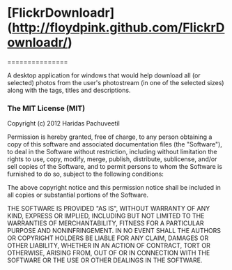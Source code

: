 # [FlickrDownloadr] (http://floydpink.github.com/FlickrDownloadr/)
===============

A desktop application for windows that would help download all (or selected) photos from the user's photostream (in one of the selected sizes) along with the tags, titles and descriptions.

### The MIT License (MIT)

Copyright (c) 2012 Haridas Pachuveetil

Permission is hereby granted, free of charge, to any person obtaining a copy of this software and associated documentation files (the "Software"), to deal in the Software without restriction, including without limitation the rights to use, copy, modify, merge, publish, distribute, sublicense, and/or sell copies of the Software, and to permit persons to whom the Software is furnished to do so, subject to the following conditions:

The above copyright notice and this permission notice shall be included in all copies or substantial portions of the Software.

THE SOFTWARE IS PROVIDED "AS IS", WITHOUT WARRANTY OF ANY KIND, EXPRESS OR IMPLIED, INCLUDING BUT NOT LIMITED TO THE WARRANTIES OF MERCHANTABILITY, FITNESS FOR A PARTICULAR PURPOSE AND NONINFRINGEMENT. IN NO EVENT SHALL THE AUTHORS OR COPYRIGHT HOLDERS BE LIABLE FOR ANY CLAIM, DAMAGES OR OTHER LIABILITY, WHETHER IN AN ACTION OF CONTRACT, TORT OR OTHERWISE, ARISING FROM, OUT OF OR IN CONNECTION WITH THE SOFTWARE OR THE USE OR OTHER DEALINGS IN THE SOFTWARE.